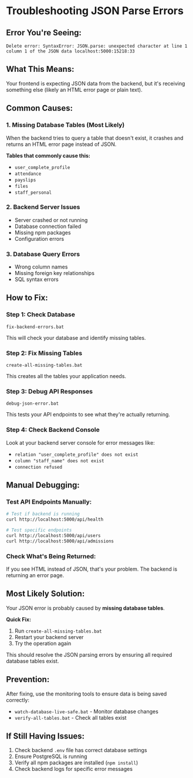 # Troubleshooting JSON Parse Errors

## Error You're Seeing:
```
Delete error: SyntaxError: JSON.parse: unexpected character at line 1 column 1 of the JSON data localhost:5000:15218:33
```

## What This Means:
Your frontend is expecting JSON data from the backend, but it's receiving something else (likely an HTML error page or plain text).

## Common Causes:

### 1. **Missing Database Tables** (Most Likely)
When the backend tries to query a table that doesn't exist, it crashes and returns an HTML error page instead of JSON.

**Tables that commonly cause this:**
- `user_complete_profile` 
- `attendance`
- `payslips` 
- `files`
- `staff_personal`

### 2. **Backend Server Issues**
- Server crashed or not running
- Database connection failed
- Missing npm packages
- Configuration errors

### 3. **Database Query Errors**
- Wrong column names
- Missing foreign key relationships
- SQL syntax errors

## How to Fix:

### Step 1: Check Database
```batch
fix-backend-errors.bat
```
This will check your database and identify missing tables.

### Step 2: Fix Missing Tables
```batch
create-all-missing-tables.bat
```
This creates all the tables your application needs.

### Step 3: Debug API Responses
```batch
debug-json-error.bat
```
This tests your API endpoints to see what they're actually returning.

### Step 4: Check Backend Console
Look at your backend server console for error messages like:
- `relation "user_complete_profile" does not exist`
- `column "staff_name" does not exist`
- `connection refused`

## Manual Debugging:

### Test API Endpoints Manually:
```bash
# Test if backend is running
curl http://localhost:5000/api/health

# Test specific endpoints
curl http://localhost:5000/api/users
curl http://localhost:5000/api/admissions
```

### Check What's Being Returned:
If you see HTML instead of JSON, that's your problem. The backend is returning an error page.

## Most Likely Solution:

Your JSON error is probably caused by **missing database tables**. 

**Quick Fix:**
1. Run `create-all-missing-tables.bat`
2. Restart your backend server
3. Try the operation again

This should resolve the JSON parsing errors by ensuring all required database tables exist.

## Prevention:

After fixing, use the monitoring tools to ensure data is being saved correctly:
- `watch-database-live-safe.bat` - Monitor database changes
- `verify-all-tables.bat` - Check all tables exist

## If Still Having Issues:

1. Check backend `.env` file has correct database settings
2. Ensure PostgreSQL is running
3. Verify all npm packages are installed (`npm install`)
4. Check backend logs for specific error messages